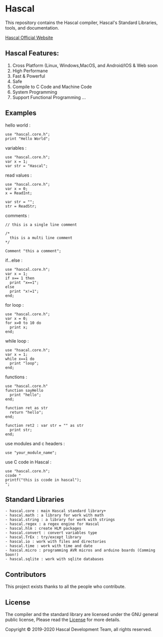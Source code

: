 # Hascal
This repository contains the Hascal compiler, Hascal's Standard Libraries, tools, and documentation.

[Hascal Official Website](https://hascal.github.io)
## Hascal Features:
1. Cross Platform (Linux, Windows,MacOS, and Android/IOS & Web soon
2. High Performane
3. Fast & Powerful
4. Safe
5. Compile to C Code and Machine Code
6. System Programming
7. Support Functional Programming
...
## Examples
hello world :
```
use "hascal.core.h";
print "Hello World";
```
variables :
```
use "hascal.core.h";
var x = 1;
var str = "Hascal";
```
read values :
```
use "hascal.core.h";
var x = 0;
x = ReadInt;

var str = "";
str = ReadStr;
```
comments :
```
// this is a single line comment

/*
  this is a multi line comment
*/

Comment "this a comment";
```
if...else :
```
use "hascal.core.h";
var x = 1;
if x== 1 then
  print "x==1";
else
  print "x!=1";
end;
```
for loop :
```
use "hascal.core.h";
var x = 0;
for x=0 to 10 do
  print x;
end;
```
while loop :
```
use "hsacal.core.h";
var x = 1;
while x==1 do
  print "loop";
end;
```
functions :
```
use "hascal.core.h"
function sayHello
  print "hello";
end;

function ret as str
  return "hello";
end;

function ret2 : var str = "" as str
  print str;
end;
```
use modules and c headers :
```
use "your_module_name";
```
use C code in Hascal :
```
use "hascal.core.h";
ccode "
printf("this is ccode in hascal");
";
```

## Standard Libraries
```
- hascal.core : main Hascal standard library+
- hascal.math : a library for work with math
- hascal.string : a library for work with strings
- hascal.regex : a regex engine for Hascal
- hascal.hlm : create HLM packages
- hascal.convert : convert variables type
- hascal.TrEx : try/except library
- hascal.io : work with files and directories
- hascal.time : work with time and date
- hascal.micro : programming AVR micros and arduino boards (Comming Soon!)
- hascal.sqlite : work with sqlite databases
```
## Contributors
This project exists thanks to all the people who contribute. 

## License
The compiler and the standard library are licensed under the GNU general public license,
Please read the [License](https://github.com/hascal/hascal/blob/main/LICENSE) for more details.

Copyright © 2019-2020  Hascal Development Team, all rights reserved.

